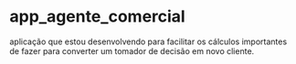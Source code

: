 # app_agente_comercial
aplicação que estou desenvolvendo para facilitar os cálculos importantes de fazer para converter um tomador de decisão em novo cliente.
